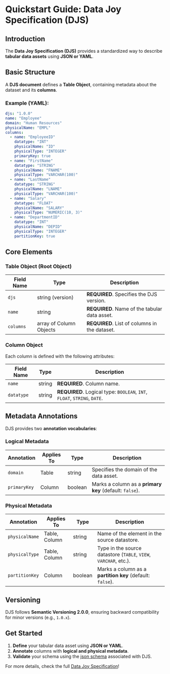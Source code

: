 # Quickstart Guide: Data Joy Specification (DJS)

## Introduction
The **Data Joy Specification (DJS)** provides a standardized way to describe **tabular data assets** using **JSON or YAML**.

## Basic Structure
A **DJS document** defines a **Table Object**, containing metadata about the dataset and its **columns**.

### Example (YAML):
```yaml
djs: "1.0.0"
name: "Employee"
domain: "Human Resources"
physicalName: "EMPL"
columns:
  - name: "EmployeeID"
    datatype: "INT"
    physicalName: "ID"
    physicalType: "INTEGER"
    primaryKey: true
  - name: "FirstName"
    datatype: "STRING"
    physicalName: "FNAME"
    physicalType: "VARCHAR(100)"
  - name: "LastName"
    datatype: "STRING"
    physicalName: "LNAME"
    physicalType: "VARCHAR(100)"
  - name: "Salary"
    datatype: "FLOAT"
    physicalName: "SALARY"
    physicalType: "NUMERIC(10, 3)"
  - name: "DepartmentID"
    datatype: "INT"
    physicalName: "DEPID"
    physicalType: "INTEGER"
    partitionKey: true
``` 

## Core Elements

### Table Object (Root Object)
| Field Name | Type   | Description |
|------------|--------|-------------|
| `djs` | string (version) | **REQUIRED**. Specifies the DJS version. |
| `name` | string | **REQUIRED**. Name of the tabular data asset. |
| `columns` | array of Column Objects | **REQUIRED**. List of columns in the dataset. |

### Column Object
Each column is defined with the following attributes:

| Field Name | Type   | Description |
|------------|--------|-------------|
| `name` | string | **REQUIRED**. Column name. |
| `datatype` | string | **REQUIRED**. Logical type: `BOOLEAN`, `INT`, `FLOAT`, `STRING`, `DATE`. |


## Metadata Annotations
DJS provides two **annotation vocabularies**:

### Logical Metadata
| Annotation | Applies To | Type | Description |
|------------|------------|------|-------------|
| `domain` | Table | string | Specifies the domain of the data asset. |
| `primaryKey` | Column | boolean | Marks a column as a **primary key** (default: `false`). |

### Physical Metadata
| Annotation | Applies To | Type | Description |
|------------|------------|------|-------------|
| `physicalName` | Table, Column | string | Name of the element in the source datastore. |
| `physicalType` | Table, Column | string | Type in the source datastore (`TABLE`, `VIEW`, `VARCHAR`, etc.). |
| `partitionKey` | Column | boolean | Marks a column as a **partition key** (default: `false`). |

## Versioning
DJS follows **Semantic Versioning 2.0.0**, ensuring backward compatibility for minor versions (e.g., `1.0.x`).

## Get Started
1. **Define** your tabular data asset using **JSON or YAML**.
2. **Annotate** columns with **logical and physical metadata**.
3. **Validate** your schema using the [json schema](..schemas/1.0.0/schema.json) associated with DJS.

For more details, check the full [Data Joy Specification](../versions/1.0.0.md)!

